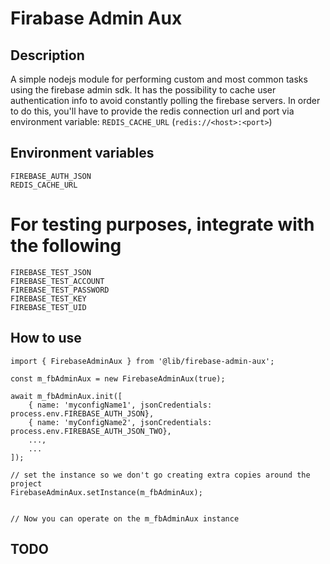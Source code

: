 # Firabase Admin Aux

## Description

A simple nodejs module for performing custom and most common tasks using the firebase admin sdk. It has the possibility to cache user authentication
info to avoid constantly polling the firebase servers. In order to do this, you'll have to provide the redis connection url and port via
environment variable: `REDIS_CACHE_URL` (`redis://<host>:<port>`)

## Environment variables

```
FIREBASE_AUTH_JSON
REDIS_CACHE_URL
```

# For testing purposes, integrate with the following
```
FIREBASE_TEST_JSON
FIREBASE_TEST_ACCOUNT
FIREBASE_TEST_PASSWORD
FIREBASE_TEST_KEY
FIREBASE_TEST_UID
```

## How to use

```
import { FirebaseAdminAux } from '@lib/firebase-admin-aux';

const m_fbAdminAux = new FirebaseAdminAux(true);

await m_fbAdminAux.init([
    { name: 'myconfigName1', jsonCredentials: process.env.FIREBASE_AUTH_JSON},
    { name: 'myConfigName2', jsonCredentials: process.env.FIREBASE_AUTH_JSON_TWO},
    ...,
    ...
]);

// set the instance so we don't go creating extra copies around the project
FirebaseAdminAux.setInstance(m_fbAdminAux);


// Now you can operate on the m_fbAdminAux instance
```


## TODO

